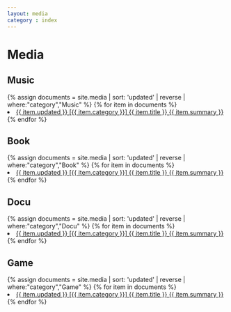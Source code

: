 ```yaml
---
layout: media
category : index
---
```


<!-- markdownlint-disable -->

<!-- media -->
<h1>Media</h1>

<!-- Music -->
<div>
<h2>Music</h2>
{% assign documents = site.media | sort: 'updated' | reverse | where:"category","Music" %}
{% for item in documents %}
  <li>
    <a href="{{ item.url }}">
      {{ item.updated }} [{{ item.category }}]  {{ item.title }}  {{ item.summary }}
    </a>
  </li>
{% endfor %}
</div>

<!-- Book -->
<div>
<h2>Book</h2>
{% assign documents = site.media | sort: 'updated' | reverse | where:"category","Book" %}
{% for item in documents %}
  <li>
    <a href="{{ item.url }}">
      {{ item.updated }} [{{ item.category }}]  {{ item.title }}  {{ item.summary }}
    </a>
  </li>
{% endfor %}
</div>

<!-- Docu -->
<div>
<h2>Docu</h2>
{% assign documents = site.media | sort: 'updated' | reverse | where:"category","Docu" %}
{% for item in documents %}
  <li>
    <a href="{{ item.url }}">
      {{ item.updated }} [{{ item.category }}]  {{ item.title }}  {{ item.summary }}
    </a>
  </li>
{% endfor %}
</div>

<!-- Game -->
<div>
<h2>Game</h2>
{% assign documents = site.media | sort: 'updated' | reverse | where:"category","Game" %}
{% for item in documents %}
  <li>
    <a href="{{ item.url }}">
      {{ item.updated }} [{{ item.category }}]  {{ item.title }}  {{ item.summary }}
    </a>
  </li>
{% endfor %}
</div>